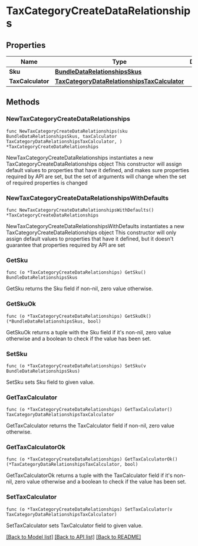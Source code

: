 # TaxCategoryCreateDataRelationships

## Properties

Name | Type | Description | Notes
------------ | ------------- | ------------- | -------------
**Sku** | [**BundleDataRelationshipsSkus**](BundleDataRelationshipsSkus.md) |  | 
**TaxCalculator** | [**TaxCategoryDataRelationshipsTaxCalculator**](TaxCategoryDataRelationshipsTaxCalculator.md) |  | 

## Methods

### NewTaxCategoryCreateDataRelationships

`func NewTaxCategoryCreateDataRelationships(sku BundleDataRelationshipsSkus, taxCalculator TaxCategoryDataRelationshipsTaxCalculator, ) *TaxCategoryCreateDataRelationships`

NewTaxCategoryCreateDataRelationships instantiates a new TaxCategoryCreateDataRelationships object
This constructor will assign default values to properties that have it defined,
and makes sure properties required by API are set, but the set of arguments
will change when the set of required properties is changed

### NewTaxCategoryCreateDataRelationshipsWithDefaults

`func NewTaxCategoryCreateDataRelationshipsWithDefaults() *TaxCategoryCreateDataRelationships`

NewTaxCategoryCreateDataRelationshipsWithDefaults instantiates a new TaxCategoryCreateDataRelationships object
This constructor will only assign default values to properties that have it defined,
but it doesn't guarantee that properties required by API are set

### GetSku

`func (o *TaxCategoryCreateDataRelationships) GetSku() BundleDataRelationshipsSkus`

GetSku returns the Sku field if non-nil, zero value otherwise.

### GetSkuOk

`func (o *TaxCategoryCreateDataRelationships) GetSkuOk() (*BundleDataRelationshipsSkus, bool)`

GetSkuOk returns a tuple with the Sku field if it's non-nil, zero value otherwise
and a boolean to check if the value has been set.

### SetSku

`func (o *TaxCategoryCreateDataRelationships) SetSku(v BundleDataRelationshipsSkus)`

SetSku sets Sku field to given value.


### GetTaxCalculator

`func (o *TaxCategoryCreateDataRelationships) GetTaxCalculator() TaxCategoryDataRelationshipsTaxCalculator`

GetTaxCalculator returns the TaxCalculator field if non-nil, zero value otherwise.

### GetTaxCalculatorOk

`func (o *TaxCategoryCreateDataRelationships) GetTaxCalculatorOk() (*TaxCategoryDataRelationshipsTaxCalculator, bool)`

GetTaxCalculatorOk returns a tuple with the TaxCalculator field if it's non-nil, zero value otherwise
and a boolean to check if the value has been set.

### SetTaxCalculator

`func (o *TaxCategoryCreateDataRelationships) SetTaxCalculator(v TaxCategoryDataRelationshipsTaxCalculator)`

SetTaxCalculator sets TaxCalculator field to given value.



[[Back to Model list]](../README.md#documentation-for-models) [[Back to API list]](../README.md#documentation-for-api-endpoints) [[Back to README]](../README.md)


